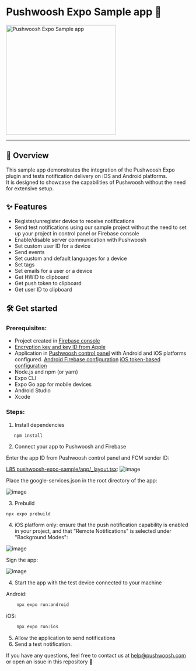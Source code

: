 # Pushwoosh Expo Sample app 👋
<div align="left">
    <img src="assets/screencast.gif" alt="Pushwoosh Expo Sample app" width="300">
</div>

---
## 📖 Overview
This sample app demonstrates the integration of the Pushwoosh Expo plugin and tests notification delivery on iOS and Android platforms.<br>
It is designed to showcase the capabilities of Pushwoosh without the need for extensive setup.

## ✨ Features
- Register/unregister device to receive notifications
- Send test notifications using our sample project without the need to set up your project in control panel or Firebase console
- Enable/disable server communication with Pushwoosh
- Set custom user ID for a device
- Send events
- Set custom and default languages for a device
- Set tags
- Set emails for a user or a device
- Get HWID to clipboard
- Get push token to clipboard
- Get user ID to clipboard

## 🛠️ Get started
### Prerequisites:
- Project created in [Firebase console](https://console.firebase.google.com/)
- [Encryption key and key ID from Apple](https://docs.pushwoosh.com/platform-docs/first-steps/start-with-your-project/configure-project/ios-configuration/ios-token-based-configuration)
- Application in [Pushwoosh control panel](https://sso.pushwoosh.com/login) with Android and iOS platforms configured.
[Android Firebase configuration](https://docs.pushwoosh.com/platform-docs/first-steps/start-with-your-project/configure-project/configure-android-platform)
[iOS token-based configuration](https://docs.pushwoosh.com/platform-docs/first-steps/start-with-your-project/configure-project/ios-configuration/ios-token-based-configuration)
- Node.js and npm (or yarn)
- Expo CLI
- Expo Go app for mobile devices
- Android Studio
- Xcode

### Steps:
1. Install dependencies
   
```bash
   npm install
```
2. Connect your app to Pushwoosh and Firebase

Enter the app ID from Pushwoosh control panel and FCM sender ID:

[L85 pushwoosh-expo-sample/app/_layout.tsx](https://github.com/Ankononenko/pushwoosh-expo-sample/blob/develop/app/_layout.tsx#L85):
![image](https://github.com/user-attachments/assets/b1e085ab-3fc2-4125-8dd6-8d56f0b451c9)

Place the google-services.json in the root directory of the app:

![image](https://github.com/user-attachments/assets/f81d1995-6eea-48d5-9422-2e46e5844f9c)

3. Prebuild

```
npx expo prebuild
```

4. iOS platform only: ensure that the push notification capability is enabled in your project, and that "Remote Notifications" is selected under "Background Modes":
   
![image](https://github.com/user-attachments/assets/636a36e3-c7e9-4401-b58b-d4d3a4fc2bf9)

Sign the app:

![image](https://github.com/user-attachments/assets/f361bfd6-ad53-4736-bd86-8aabf0efbf15)

4. Start the app with the test device connected to your machine

Android:
```bash
    npx expo run:android
```
iOS:
```bash
    npx expo run:ios
```

5. Allow the application to send notifications
4. Send a test notification.
   
If you have any questions, feel free to contact us at help@pushwoosh.com or open an issue in this repository 🤝
